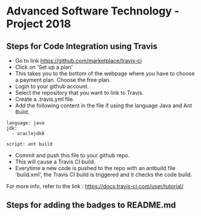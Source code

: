 # Advanced Software Technology - Project 2018

## Steps for Code Integration using Travis

* Go to link https://github.com/marketplace/travis-ci
* Click on 'Set up a plan'
* This takes you to the bottom of the webpage where you have to choose a payment plan. Choose the free plan.
* Login to your github account.
* Select the repository that you want to link to Travis.
* Create a .travis.yml file.
* Add the following content in the file if using the language Java and Ant Build.

```
language: java
jdk:
  - oraclejdk8

script: ant build
```
* Commit and push this file to your github repo.
* This will cause a Travis CI build.
* Everytime a new code is pushed to the repo with an antbuild file 'build.xml', the Travis CI build is triggered and it checks the code build.

For more info, refer to the link : https://docs.travis-ci.com/user/tutorial/

## Steps for adding the badges to README.md


